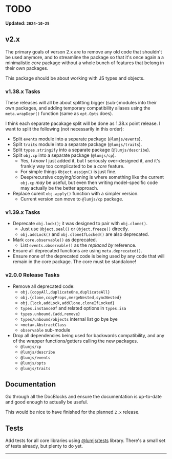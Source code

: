 # TODO

**Updated: `2024-10-25`**

## v2.x

The primary goals of verson 2.x are to remove any old code that shouldn't
be used anymore, and to streamline the package so that it's once again a
a minimalistic _core_ package without a whole bunch of features that belong
in their own packages.

This package should be about working with JS types and objects.

### v1.38.x Tasks

These releases will all be about splitting bigger (sub-)modules into
their own packages, and adding temporary compatibility aliases
using the `meta.wrapDepr()` function (same as `opt.Opts` does).

I think each separate pacakage split will be done as 1.38.x point release.
I want to split the following (not necessarily in this order):

- Split `events` module into a separate package (`@lumjs/events`).
- Split `traits` module into a separate package (`@lumjs/traits`).
- Split `types.stringify` into a separate package (`@lumjs/describe`).
- Split `obj.cp` into a separate package (`@lumjs/cp`).
  - Yes, _I know_ I just added it, but I seriously over-designed it,
    and it's frankly way too complicated to be a _core_ feature.
  - For simple things `Object.assign()` is just fine.
  - Deep/recursive copying/cloning is where something like the current
    `obj.cp` _may_ be useful, but even then writing model-specific code
    may actually be the better approach.
- Replace curent `obj.apply()` function with a simpler version.
  - Current version can move to `@lumjs/cp` package.

### v1.39.x Tasks

- Deprecate `obj.lock()`; it was designed to pair with `obj.clone()`.
  - Just use `Object.seal()` or `Object.freeze()` directly.
  - `obj.addLock()` and `obj.cloneIfLocked()` are also deprecated.
- Mark `core.observable()` as deprecated.
  - List `events.observable()` as the _replaced by_ reference.
- Ensure all deprecated functions are using `meta.deprecated()`.
- Ensure none of the deprecated code is being used by any code
  that will remain in the core package. The core must be standalone!

### v2.0.0 Release Tasks

- Remove all deprecated code:
  - `obj.{copyAll,duplicateOne,duplicateAll}`
  - `obj.{clone,copyProps,mergeNested,syncNested}`
  - `obj.{lock,addLock,addClone,cloneIfLocked}`
  - `types.instanceOf` and related options in `types.isa`
  - `types.unbound.{add,remove}`
  - `types/unbound/objects` internal list go bye bye
  - `<meta>.AbstractClass`
  - `observable` sub-module
- Drop all dependencies being used for backwards compatibility,
  and any of the wrapper functions/getters calling the new packages.
  - `@lumjs/cp`
  - `@lumjs/describe`
  - `@lumjs/events`
  - `@lumjs/opts` 
  - `@lumjs/traits`

## Documentation

Go through all the DocBlocks and ensure the documentation is up-to-date and
good enough to actually be useful.

This would be nice to have finished for the planned `2.x` release.

## Tests

Add tests for all core libraries using [@lumjs/tests] library.
There's a small set of tests already, but plenty to do yet.

---

[@lumjs/tests]: https://github.com/supernovus/lum.tests.js 
[@lumjs/compat]: https://github.com/supernovus/lum.compat.js

